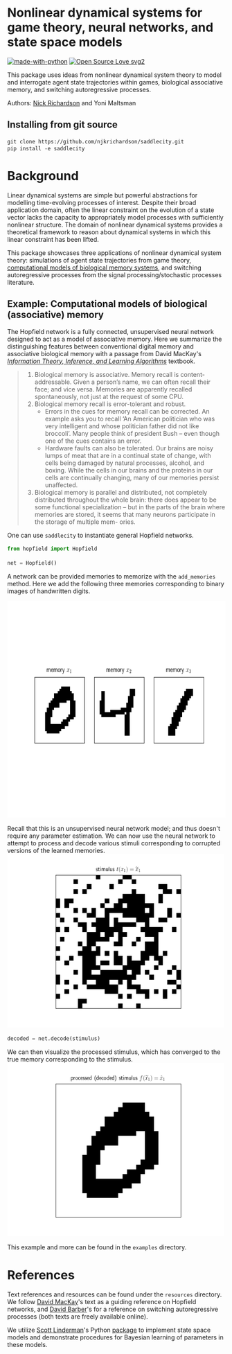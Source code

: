 # Nonlinear dynamical systems for game theory, neural networks, and state space models 

[![made-with-python](https://img.shields.io/badge/Made%20with-Python-1f425f.svg)](https://www.python.org/) [![Open Source Love svg2](https://badges.frapsoft.com/os/v2/open-source.svg?v=103)](https://github.com/ellerbrock/open-source-badges/)

This package uses ideas from nonlinear dynamical system theory to model and interrogate agent state trajectories within games, biological associative memory, and switching autoregressive processes. 

Authors: [Nick Richardson](https://github.com/njkrichardson) and Yoni Maltsman 

## Installing from git source

```
git clone https://github.com/njkrichardson/saddlecity.git
pip install -e saddlecity
```

# Background 

Linear dynamical systems are simple but powerful abstractions for modelling time-evolving processes of interest. Despite their broad application domain, often the linear constraint on the evolution of a state vector lacks the capacity to appropriately model processes with sufficiently nonlinear structure. The domain of nonlinear dynamical systems provides a theoretical framework to reason about dynamical systems in which this linear constraint has been lifted. 

This package showcases three applications of nonlinear dynamical system theory: simulations of agent state trajectories from game theory, [computational models of biological memory systems](#hopfield), and switching autoregressive processes from the signal processing/stochastic processes literature. 

## Example:  Computational models of biological (associative) memory <a name="hopfield"></a>

The Hopfield network is a fully connected, unsupervised neural network designed to act as a model of associative memory. Here we summarize the distinguishing features between conventional digital memory and associative biological memory with a passage from David MacKay's [_Information Theory, Inference, and Learning Algorithms_](https://www.inference.org.uk/itprnn/book.pdf) textbook. 

> 1. Biological memory is associative. Memory recall is content-addressable. Given a person’s name, we can often recall their face; and vice versa. Memories are apparently recalled spontaneously, not just at the request of some CPU.
> 2. Biological memory recall is error-tolerant and robust.
   >     *  Errors in the cues for memory recall can be corrected. An example asks you to recall ‘An American politician who was very intelligent and whose politician father did not like broccoli’. Many people think of president Bush – even though one of the cues contains an error.
   >     * Hardware faults can also be tolerated. Our brains are noisy lumps of meat that are in a continual state of change, with cells being damaged by natural processes, alcohol, and boxing. While the cells in our brains and the proteins in our cells are continually changing, many of our memories persist unaffected.
> 3. Biological memory is parallel and distributed, not completely distributed throughout the whole brain: there does appear to be some functional specialization – but in the parts of the brain where memories are stored, it seems that many neurons participate in the storage of multiple mem- ories.

One can use ````saddlecity```` to instantiate general Hopfield networks. 

```python
from hopfield import Hopfield

net = Hopfield() 
```

A network can be provided memories to memorize with the ```add_memories``` method. Here we add the following three memories corresponding to binary images of handwritten digits. 

<img src="https://raw.githubusercontent.com/njkrichardson/saddlecity/master/figures/mnist_memories.png" alt="drawing" height="500" width="800" class="center"/>

Recall that this is an unsupervised neural network model; and thus doesn't require any parameter estimation. We can now use the neural network to attempt to process and decode various stimuli corresponding to corrupted versions of the learned memories. 
<img src="https://raw.githubusercontent.com/njkrichardson/saddlecity/master/figures/mnist_stimulus.png" alt="drawing" height="400" width="500" class="center"/>

```python 
decoded = net.decode(stimulus) 
```

We can then visualize the processed stimulus, which has converged to the true memory corresponding to the stimulus. 
<img src="https://raw.githubusercontent.com/njkrichardson/saddlecity/master/figures/mnist_decoded.png" alt="drawing" height="400" width="500" class="center"/>

This example and more can be found in the ```examples``` directory. 

# References 

Text references and resources can be found under the ```resources``` directory. We follow [David MacKay](http://www.inference.org.uk/mackay/itila/book.html)'s text as a guiding reference on Hopfield networks, and [David Barber](http://web4.cs.ucl.ac.uk/staff/D.Barber/pmwiki/pmwiki.php?n=Brml.HomePage)'s for a reference on switching autoregressive processes (both texts are freely available online). 

We utilize [Scott Linderman](https://github.com/slinderman)'s Python [package](https://github.com/slinderman/ssm) to implement state space models and demonstrate procedures for Bayesian learning of parameters in these models.  

